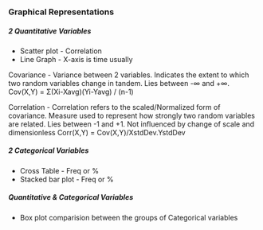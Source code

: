 ### Graphical Representations

##### 2 Quantitative Variables
* Scatter plot - Correlation
* Line Graph - X-axis is time usually

Covariance - Variance between 2 variables. Indicates the extent to which two random variables change in tandem. Lies between -∞ and +∞.
Cov(X,Y) = Σ(Xi-Xavg)(Yi-Yavg) / (n-1)

Correlation - Correlation refers to the scaled/Normalized form of covariance. Measure used to represent how strongly two random variables are related. Lies between -1 and +1. Not influenced by change of scale and dimensionless
Corr(X,Y) = Cov(X,Y)/XstdDev.YstdDev

##### 2 Categorical Variables
* Cross Table - Freq or %
* Stacked bar plot - Freq or %

##### Quantitative & Categorical Variables
* Box plot comparision between the groups of Categorical variables







